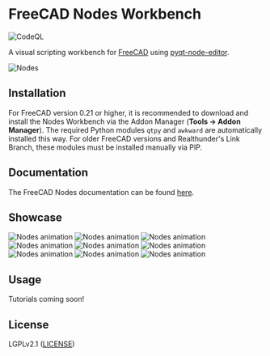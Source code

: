 # FreeCAD Nodes Workbench

![CodeQL](https://github.com/j8sr0230/Nodes/actions/workflows/codeql.yml/badge.svg)

A visual scripting workbench for [FreeCAD](https://www.freecad.org) using 
[pyqt-node-editor](https://gitlab.com/pavel.krupala/pyqt-node-editor).

![Nodes](https://github.com/j8sr0230/Nodes/blob/main/docs/nodes_voronoi_on_solid.png)
<!-- Add screenshots here -->

## Installation
For FreeCAD version 0.21 or higher, it is recommended to download and install the Nodes Workbench via the Addon Manager 
(**Tools → Addon Manager**). The required Python modules `qtpy` and `awkward` are automatically installed this way. For 
older FreeCAD versions and Realthunder's Link Branch, these modules must be installed manually via PIP.

## Documentation
The FreeCAD Nodes documentation can be found [here](https://freecad-nodes.readthedocs.io/en/latest/index.html).

## Showcase
![Nodes animation](https://github.com/j8sr0230/fc_nodes/blob/main/docs/nodes_voronoi_extrusion.gif)
![Nodes animation](https://github.com/j8sr0230/fc_nodes/blob/main/docs/nodes_voronoi_extrusion_graph.png)
![Nodes animation](https://github.com/j8sr0230/fc_nodes/blob/main/docs/nodes_iterative_loft.gif)
![Nodes animation](https://github.com/j8sr0230/fc_nodes/blob/main/docs/nodes_iterative_loft_graph.png)
![Nodes animation](https://github.com/j8sr0230/fc_nodes/blob/main/docs/nodes_cube_rotation.gif)
![Nodes animation](https://github.com/j8sr0230/fc_nodes/blob/main/docs/nodes_boundary_surface.gif)
![Nodes animation](https://github.com/j8sr0230/fc_nodes/blob/main/docs/nodes_evaluate_surface.gif)
![Nodes animation](https://github.com/j8sr0230/fc_nodes/blob/main/docs/nodes_align_shape_on_srf.gif)
![Nodes animation](https://github.com/j8sr0230/fc_nodes/blob/main/docs/nodes_animation.gif)

## Usage
Tutorials coming soon!

## License
LGPLv2.1 ([LICENSE](LICENSE))
